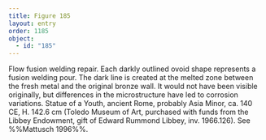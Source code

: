 ```yaml
---
title: Figure 185
layout: entry
order: 1185
object:
  - id: "185"
---
```


Flow fusion welding repair. Each darkly outlined ovoid shape represents a fusion welding pour. The dark line is created at the melted zone between the fresh metal and the original bronze wall. It would not have been visible originally, but differences in the microstructure have led to corrosion variations. Statue of a Youth, ancient Rome, probably Asia Minor, ca. 140 CE, H. 142.6 cm (Toledo Museum of Art, purchased with funds from the Libbey Endowment, gift of Edward Rummond Libbey, inv. 1966.126). See %%Mattusch 1996%%.
